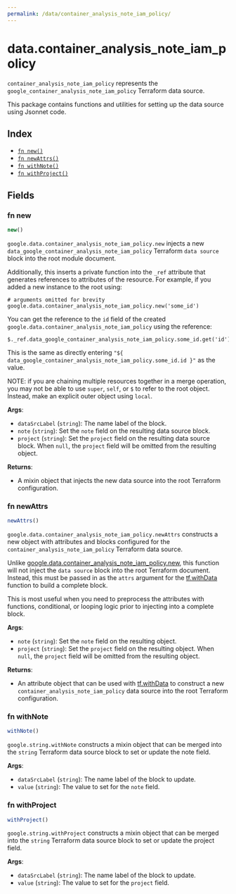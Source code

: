 ```yaml
---
permalink: /data/container_analysis_note_iam_policy/
---
```


# data.container_analysis_note_iam_policy

`container_analysis_note_iam_policy` represents the `google_container_analysis_note_iam_policy` Terraform data source.



This package contains functions and utilities for setting up the data source using Jsonnet code.


## Index

* [`fn new()`](#fn-new)
* [`fn newAttrs()`](#fn-newattrs)
* [`fn withNote()`](#fn-withnote)
* [`fn withProject()`](#fn-withproject)

## Fields

### fn new

```ts
new()
```


`google.data.container_analysis_note_iam_policy.new` injects a new `data_google_container_analysis_note_iam_policy` Terraform `data source`
block into the root module document.

Additionally, this inserts a private function into the `_ref` attribute that generates references to attributes of the
resource. For example, if you added a new instance to the root using:

    # arguments omitted for brevity
    google.data.container_analysis_note_iam_policy.new('some_id')

You can get the reference to the `id` field of the created `google.data.container_analysis_note_iam_policy` using the reference:

    $._ref.data_google_container_analysis_note_iam_policy.some_id.get('id')

This is the same as directly entering `"${ data_google_container_analysis_note_iam_policy.some_id.id }"` as the value.

NOTE: if you are chaining multiple resources together in a merge operation, you may not be able to use `super`, `self`,
or `$` to refer to the root object. Instead, make an explicit outer object using `local`.

**Args**:
  - `dataSrcLabel` (`string`): The name label of the block.
  - `note` (`string`): Set the `note` field on the resulting data source block.
  - `project` (`string`): Set the `project` field on the resulting data source block. When `null`, the `project` field will be omitted from the resulting object.

**Returns**:
- A mixin object that injects the new data source into the root Terraform configuration.


### fn newAttrs

```ts
newAttrs()
```


`google.data.container_analysis_note_iam_policy.newAttrs` constructs a new object with attributes and blocks configured for the `container_analysis_note_iam_policy`
Terraform data source.

Unlike [google.data.container_analysis_note_iam_policy.new](#fn-new), this function will not inject the `data source`
block into the root Terraform document. Instead, this must be passed in as the `attrs` argument for the
[tf.withData](https://github.com/tf-libsonnet/core/tree/main/docs#fn-withdata) function to build a complete block.

This is most useful when you need to preprocess the attributes with functions, conditional, or looping logic prior to
injecting into a complete block.

**Args**:
  - `note` (`string`): Set the `note` field on the resulting object.
  - `project` (`string`): Set the `project` field on the resulting object. When `null`, the `project` field will be omitted from the resulting object.

**Returns**:
  - An attribute object that can be used with [tf.withData](https://github.com/tf-libsonnet/core/tree/main/docs#fn-withdata) to construct a new `container_analysis_note_iam_policy` data source into the root Terraform configuration.


### fn withNote

```ts
withNote()
```

`google.string.withNote` constructs a mixin object that can be merged into the `string`
Terraform data source block to set or update the note field.



**Args**:
  - `dataSrcLabel` (`string`): The name label of the block to update.
  - `value` (`string`): The value to set for the `note` field.


### fn withProject

```ts
withProject()
```

`google.string.withProject` constructs a mixin object that can be merged into the `string`
Terraform data source block to set or update the project field.



**Args**:
  - `dataSrcLabel` (`string`): The name label of the block to update.
  - `value` (`string`): The value to set for the `project` field.
